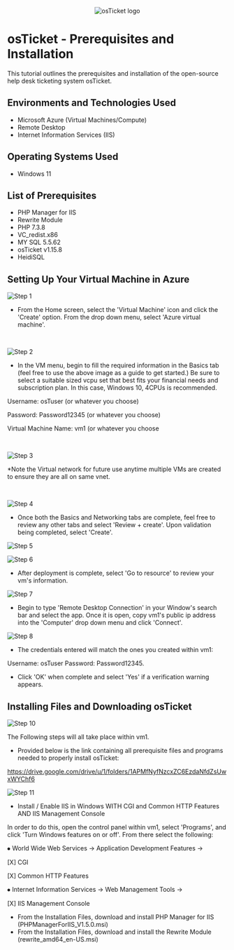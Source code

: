 <p align="center">
<img src="https://i.imgur.com/Clzj7Xs.png" alt="osTicket logo"/>
</p>

<h1>osTicket - Prerequisites and Installation</h1>
This tutorial outlines the prerequisites and installation of the open-source help desk ticketing system osTicket.<br />



<h2>Environments and Technologies Used</h2>

- Microsoft Azure (Virtual Machines/Compute)
- Remote Desktop
- Internet Information Services (IIS)

<h2>Operating Systems Used </h2>

- Windows 11</b>

<h2>List of Prerequisites</h2>

- PHP Manager for IIS
- Rewrite Module
- PHP 7.3.8
- VC_redist.x86
- MY SQL 5.5.62
- osTicket v1.15.8
- HeidiSQL 

<h2>Setting Up Your Virtual Machine in Azure</h2>


<p>

![Step 1](https://github.com/dgrofsick/osticket-prereqs/assets/148154704/631567e6-717d-4a67-8e0d-2bfcd205a978)

</p>
<p>

-  From the Home screen, select the 'Virtual Machine' icon and click the 'Create' option.  From the drop down menu, select 'Azure virtual machine'.

</p>
<br />


<p>

  ![Step 2](https://github.com/dgrofsick/osticket-prereqs/assets/148154704/197196bb-abce-4c48-ae7a-6751366508df)


</p>

<p>

-  In the VM menu, begin to fill the required information in the Basics tab (feel free to use the above image as a guide to get started.)  Be sure to select a suitable sized vcpu set that best fits your financial needs and subscription plan.  In this case, Windows 10, 4CPUs is recommended.

Username: osTuser (or whatever you choose)
	
 Password: Password12345 (or whatever you choose)
	
 Virtual Machine Name: vm1 (or whatever you choose

</p>
<br />

<p>

  ![Step 3](https://github.com/dgrofsick/osticket-prereqs/assets/148154704/3673536e-c43c-4831-aa16-fb3f0c19094b)

</p>
<p>
*Note the Virtual network for future use anytime multiple VMs are created to ensure they are all on same vnet.

</p>
<br />

![Step 4](https://github.com/dgrofsick/osticket-prereqs/assets/148154704/f5a12499-b396-4c47-a406-659408b4a963)

-  Once both the Basics and Networking tabs are complete, feel free to review any other tabs and select 'Review + create'.  Upon validation being completed, select 'Create'.

![Step 5](https://github.com/dgrofsick/osticket-prereqs/assets/148154704/c9b89330-32d6-4b1a-ad70-458783a503e9)

![Step 6](https://github.com/dgrofsick/osticket-prereqs/assets/148154704/56624a5b-85a0-4022-9f2e-e848eba77d3e)

-	After deployment is complete, select 'Go to resource' to review your vm's information.

![Step 7](https://github.com/dgrofsick/osticket-prereqs/assets/148154704/eb246d7c-b3f7-4d00-886f-f5b4111276ec)

-	Begin to type 'Remote Desktop Connection' in your Window's search bar and select the app.  Once it is open, copy vm1's public ip address into the 'Computer' drop down menu and click 'Connect'.

![Step 8](https://github.com/dgrofsick/osticket-prereqs/assets/148154704/ec060228-e700-4d35-8128-006f77ff7844)

-	The credentials entered will match the ones you created within vm1: 

Username: osTuser Password: 
Password12345.  

-	Click 'OK' when complete and select 'Yes' if a verification warning appears.

<h2>Installing Files and Downloading osTicket</h2>

![Step 10](https://github.com/dgrofsick/osticket-prereqs/assets/148154704/b605c2f8-6525-47e3-8931-5913fa261cea)


The Following steps will all take place within vm1.
-	Provided below is the link containing all prerequisite files and programs needed to properly install osTicket:

https://drive.google.com/drive/u/1/folders/1APMfNyfNzcxZC6EzdaNfdZsUwxWYChf6


![Step 11](https://github.com/dgrofsick/osticket-prereqs/assets/148154704/1eaad5c5-d182-4551-9ca0-210449a54428)

-	Install / Enable IIS in Windows WITH CGI and Common HTTP Features AND IIS Management Console

In order to do this, open the control panel within vm1, select 'Programs', and click 'Turn Windows features on or off'.  From there select the following:

⦁	World Wide Web Services -> Application Development Features ->

[X] CGI

[X] Common HTTP Features

⦁	Internet Information Services -> Web Management Tools -> 

[X] IIS Management Console

-	From the Installation Files, download and install PHP Manager for IIS (PHPManagerForIIS_V1.5.0.msi)
-	From the Installation Files, download and install the Rewrite Module (rewrite_amd64_en-US.msi)
